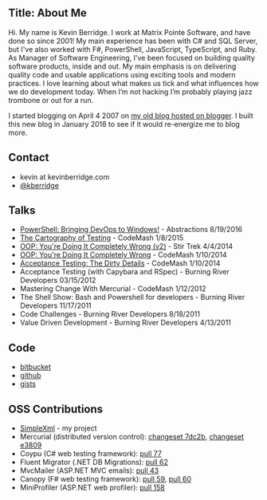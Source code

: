 Title: About Me
---
Hi.  My name is Kevin Berridge.  I work at Matrix Pointe Software, and have done so since 2001!  My main experience has been with C# and SQL Server, but I've also worked with F#, PowerShell, JavaScript, TypeScript, and Ruby.  As Manager of Software Engineering, I've been focused on building quality software products, inside and out.  My main emphasis is on delivering quality code and usable applications using exciting tools and modern practices.  I love learning about what makes us tick and what influences how we do development today.  When I’m not hacking I’m probably playing jazz trombone or out for a run.

I started blogging on April 4 2007 on [my old blog hosted on blogger](http://kevin-berridge.blogspot.com).  I built this new blog in January 2018 to see if it would re-energize me to blog more.

## Contact
- kevin at kevinberridge.com  
- [@kberridge](http://twitter.com/kberridge)

## Talks
- [PowerShell: Bringing DevOps to Windows!](https://speakerdeck.com/kberridge/powershell-bringing-devops-to-windows) - Abstractions 8/19/2016
- [The Cartography of Testing](https://speakerdeck.com/kberridge/the-cartography-of-testing-codemash-2015) - CodeMash 1/8/2015
- [OOP: You're Doing It Completely Wrong (v2)](http://www.kevinberridge.com/2014/04/oop-youre-doing-it-completely-wrong.html) - Stir Trek 4/4/2014
- [OOP: You're Doing It Completely Wrong](https://speakerdeck.com/kberridge/oop-youre-doing-it-completely-wrong) - CodeMash 1/10/2014
- [Acceptance Testing: The Dirty Details](https://speakerdeck.com/kberridge/acceptance-testing-the-dirty-details) - CodeMash 1/10/2014
- Acceptance Testing (with Capybara and RSpec) - Burning River Developers 03/15/2012
- Mastering Change With Mercurial - CodeMash 1/12/2012
- The Shell Show: Bash and Powershell for developers - Burning River Developers 11/17/2011
- Code Challenges - Burning River Developers 8/18/2011
- Value Driven Development - Burning River Developers 4/13/2011

## Code
- [bitbucket](http://bitbucket.org/kberridge)  
- [github](https://github.com/kberridge)  
- [gists](https://gist.github.com/kberridge)  

## OSS Contributions
- [SimpleXml](https://bitbucket.org/kberridge/simplexml/) - my project
- Mercurial (distributed version control): [changeset 7dc2b](http://selenic.com/repo/hg-stable/rev/7dc2bd4c0dc8), [changeset e3809](http://selenic.com/repo/hg-stable/rev/e380964d53f8)
- Coypu (C# web testing framework): [pull 77](https://github.com/featurist/coypu/pull/77)
- Fluent Migrator (.NET DB Migrations): [pull 62](https://github.com/schambers/fluentmigrator/pull/62)
- MvcMailer (ASP.NET MVC emails): [pull 43](https://github.com/smsohan/MvcMailer/pull/43)
- Canopy (F# web testing framework): [pull 59](https://github.com/lefthandedgoat/canopy/pull/59), [pull 60](https://github.com/lefthandedgoat/canopy/pull/60)
- MiniProfiler (ASP.NET web profiler): [pull 158](https://github.com/SamSaffron/MiniProfiler/pull/158)